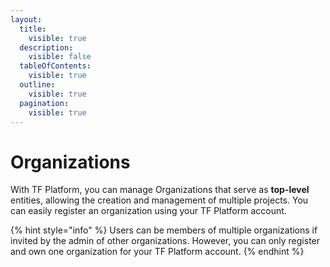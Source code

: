 ```yaml
---
layout:
  title:
    visible: true
  description:
    visible: false
  tableOfContents:
    visible: true
  outline:
    visible: true
  pagination:
    visible: true
---
```


# Organizations

With TF Platform, you can manage Organizations that serve as **top-level** entities, allowing the creation and management of multiple projects. You can easily register an organization using your TF Platform account.

{% hint style="info" %}
Users can be members of multiple organizations if invited by the admin of other organizations. However, you can only register and own one organization for your TF Platform account.&#x20;
{% endhint %}
